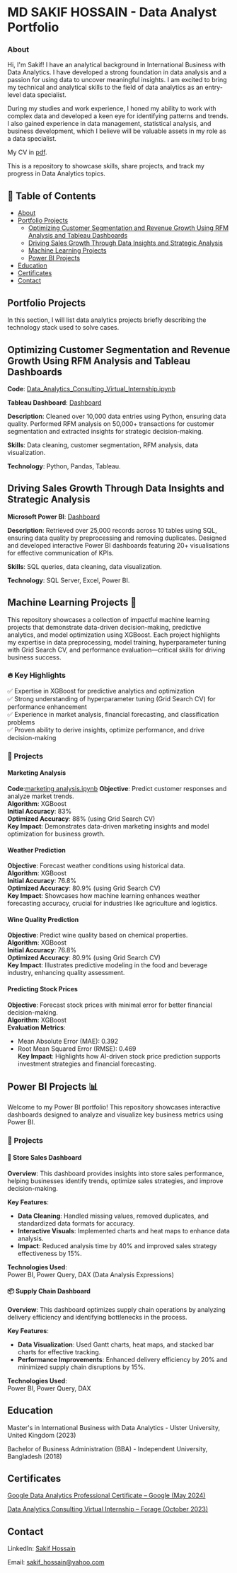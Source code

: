 # **MD SAKIF HOSSAIN - Data Analyst Portfolio**

### **About**

Hi, I'm Sakif! I have an analytical background in International Business with Data Analytics. I have developed a strong foundation in data analysis and a passion for using data to uncover meaningful insights. I am excited to bring my technical and analytical skills to the field of data analytics as an entry-level data specialist.

During my studies and work experience, I honed my ability to work with complex data and developed a keen eye for identifying patterns and trends. I also gained experience in data management, statistical analysis, and business development, which I believe will be valuable assets in my role as a data specialist.

My CV in [pdf](https://github.com/sakif445/Data-Analysis-Portfolio/blob/main/MD%20SAKIF%20HOSSAIN%20CV.pdf).

This is a repository to showcase skills, share projects, and track my progress in Data Analytics topics.

## 📑 Table of Contents
- [About](#about)
- [Portfolio Projects](#portfolio-projects)
  - [Optimizing Customer Segmentation and Revenue Growth Using RFM Analysis and Tableau Dashboards](#optimizing-customer-segmentation-and-revenue-growth-using-rfm-analysis-and-tableau-dashboards)  
  - [Driving Sales Growth Through Data Insights and Strategic Analysis](#driving-sales-growth-through-data-insights-and-strategic-analysis)
  - [Machine Learning Projects](#machine-Learning-Projects)
  - [Power BI Projects](#power-bi-projects)
- [Education](#education)
- [Certificates](#certificates)
- [Contact](#contact)

## **Portfolio Projects**

In this section, I will list data analytics projects briefly describing the technology stack used to solve cases.

## **Optimizing Customer Segmentation and Revenue Growth Using RFM Analysis and Tableau Dashboards**

**Code**: [Data_Analytics_Consulting_Virtual_Internship.ipynb](https://github.com/sakif445/Project-Kpmg/blob/main/Project%20kpmg/data%20clean%20and%20analysis.ipynb)

**Tableau Dashboard**: [Dashboard](https://github.com/sakif445/Project-Kpmg/blob/main/Project%20kpmg/Dashboard.twb)

**Description**: Cleaned over 10,000 data entries using Python, ensuring data quality. Performed RFM analysis on 50,000+ transactions for customer segmentation and extracted insights for strategic decision-making.

**Skills**: Data cleaning, customer segmentation, RFM analysis, data visualization.

**Technology**: Python, Pandas, Tableau.

## **Driving Sales Growth Through Data Insights and Strategic Analysis**

**Microsoft Power BI**: [Dashboard](https://github.com/sakif445/Project-walmart/blob/main/Project%20walmart/Dashboard%20Walmart%20Project.pbix)

**Description**: Retrieved over 25,000 records across 10 tables using SQL, ensuring data quality by preprocessing and removing duplicates. Designed and developed interactive Power BI dashboards featuring 20+ visualisations for effective communication of KPIs.

**Skills**: SQL queries, data cleaning, data visualization.

**Technology**: SQL Server, Excel, Power BI.

## <a id="machine-learning-projects"></a>**Machine Learning Projects** 🚀

This repository showcases a collection of impactful machine learning projects that demonstrate data-driven decision-making, predictive analytics, and model optimization using XGBoost. Each project highlights my expertise in data preprocessing, model training, hyperparameter tuning with Grid Search CV, and performance evaluation—critical skills for driving business success.

### 🔥 Key Highlights
✅ Expertise in XGBoost for predictive analytics and optimization  
✅ Strong understanding of hyperparameter tuning (Grid Search CV) for performance enhancement  
✅ Experience in market analysis, financial forecasting, and classification problems  
✅ Proven ability to derive insights, optimize performance, and drive decision-making  

### 📌 Projects

#### **Marketing Analysis**
**Code**:[marketing analysis.ipynb](https://github.com/sakif445/Machine-Learning-Project/blob/main/marketing%20analysis.ipynb)
**Objective**: Predict customer responses and analyze market trends.  
**Algorithm**: XGBoost  
**Initial Accuracy**: 83%  
**Optimized Accuracy**: 88% (using Grid Search CV)  
**Key Impact**: Demonstrates data-driven marketing insights and model optimization for business growth.  

#### **Weather Prediction**
**Objective**: Forecast weather conditions using historical data.  
**Algorithm**: XGBoost  
**Initial Accuracy**: 76.8%  
**Optimized Accuracy**: 80.9% (using Grid Search CV)  
**Key Impact**: Showcases how machine learning enhances weather forecasting accuracy, crucial for industries like agriculture and logistics.  

#### **Wine Quality Prediction**
**Objective**: Predict wine quality based on chemical properties.  
**Algorithm**: XGBoost  
**Initial Accuracy**: 76.8%  
**Optimized Accuracy**: 80.9% (using Grid Search CV)  
**Key Impact**: Illustrates predictive modeling in the food and beverage industry, enhancing quality assessment.  

#### **Predicting Stock Prices**
**Objective**: Forecast stock prices with minimal error for better financial decision-making.  
**Algorithm**: XGBoost  
**Evaluation Metrics**:  
- Mean Absolute Error (MAE): 0.392  
- Root Mean Squared Error (RMSE): 0.469  
**Key Impact**: Highlights how AI-driven stock price prediction supports investment strategies and financial forecasting.  

## <a id="power-bi-projects"></a>**Power BI Projects** 📊

Welcome to my Power BI portfolio! This repository showcases interactive dashboards designed to analyze and visualize key business metrics using Power BI.

### 🚀 Projects

#### 🛒 **Store Sales Dashboard**
**Overview**: This dashboard provides insights into store sales performance, helping businesses identify trends, optimize sales strategies, and improve decision-making.  

**Key Features**:  
- **Data Cleaning**: Handled missing values, removed duplicates, and standardized data formats for accuracy.  
- **Interactive Visuals**: Implemented charts and heat maps to enhance data analysis.  
- **Impact**: Reduced analysis time by 40% and improved sales strategy effectiveness by 15%.  

**Technologies Used**:  
Power BI, Power Query, DAX (Data Analysis Expressions)  

#### 📦 **Supply Chain Dashboard**
**Overview**: This dashboard optimizes supply chain operations by analyzing delivery efficiency and identifying bottlenecks in the process.  

**Key Features**:  
- **Data Visualization**: Used Gantt charts, heat maps, and stacked bar charts for effective tracking.  
- **Performance Improvements**: Enhanced delivery efficiency by 20% and minimized supply chain disruptions by 15%.  

**Technologies Used**:  
Power BI, Power Query, DAX  

## **Education**

Master's in International Business with Data Analytics - Ulster University, United Kingdom (2023)

Bachelor of Business Administration (BBA) - Independent University, Bangladesh (2018)

## **Certificates**

[Google Data Analytics Professional Certificate – Google (May 2024)](https://www.coursera.org/account/accomplishments/specialization/HQ8DL679LKRL)

[Data Analytics Consulting Virtual Internship – Forage (October 2023)](https://forage-uploads-prod.s3.amazonaws.com/completion-certificates/KPMG%20AU/m7W4GMqeT3bh9Nb2c_KPMG%20AU_eoxi3rvsEs8oDvnDA_1696992419807_completion_certificate.pdf)

## **Contact**

LinkedIn: [Sakif Hossain](https://www.linkedin.com/in/sakif-hossain-b4610495/)

Email: sakif_hossain@yahoo.com

